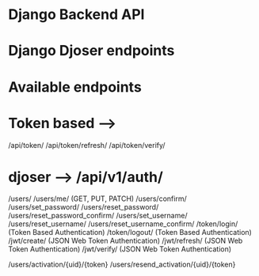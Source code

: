 # Django Backend API

# Django Djoser endpoints 
# Available endpoints
# Token based --> 
/api/token/
/api/token/refresh/
/api/token/verify/

# djoser --> /api/v1/auth/
/users/
/users/me/          (GET, PUT, PATCH)
/users/confirm/
/users/set_password/
/users/reset_password/
/users/reset_password_confirm/
/users/set_username/
/users/reset_username/
/users/reset_username_confirm/
/token/login/       (Token Based Authentication)
/token/logout/      (Token Based Authentication)
/jwt/create/        (JSON Web Token Authentication)
/jwt/refresh/       (JSON Web Token Authentication)
/jwt/verify/        (JSON Web Token Authentication)


/users/activation/{uid}/{token}
/users/resend_activation/{uid}/{token}